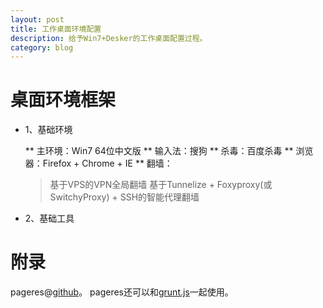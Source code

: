 ```yaml
---
layout: post
title: 工作桌面环境配置
description: 给予Win7+Desker的工作桌面配置过程。
category: blog
---
```


桌面环境框架
============

* 1、基础环境

  ** 主环境：Win7 64位中文版
  ** 输入法：搜狗
  ** 杀毒：百度杀毒
  ** 浏览器：Firefox + Chrome + IE
  ** 翻墙：

    > 基于VPS的VPN全局翻墙
    > 基于Tunnelize + Foxyproxy(或SwitchyProxy) + SSH的智能代理翻墙

* 2、基础工具




附录
====

pageres@[github](https://github.com/sindresorhus/pageres)。
pageres还可以和[grunt.js](https://github.com/sindresorhus/grunt-pageres)一起使用。
